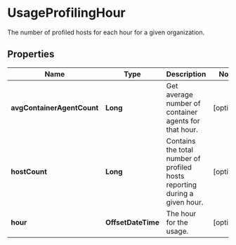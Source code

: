 

# UsageProfilingHour

The number of profiled hosts for each hour for a given organization.

## Properties

Name | Type | Description | Notes
------------ | ------------- | ------------- | -------------
**avgContainerAgentCount** | **Long** | Get average number of container agents for that hour. |  [optional]
**hostCount** | **Long** | Contains the total number of profiled hosts reporting during a given hour. |  [optional]
**hour** | **OffsetDateTime** | The hour for the usage. |  [optional]




